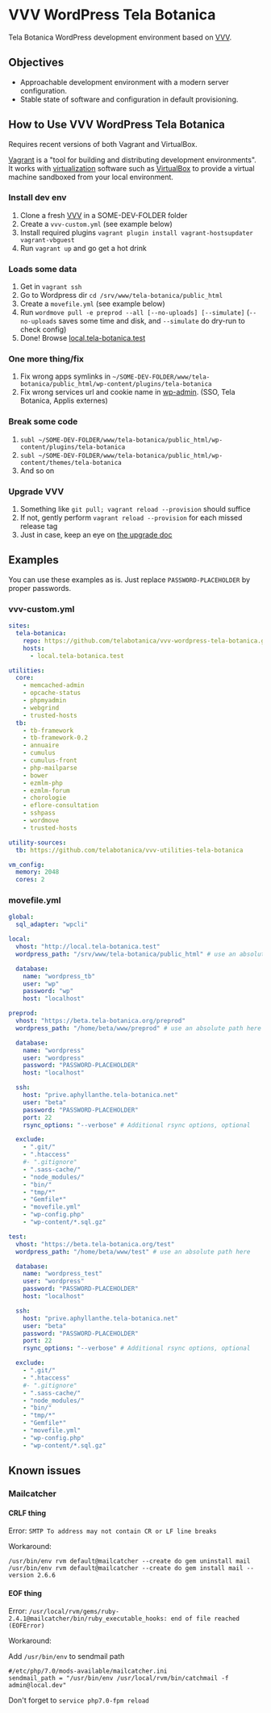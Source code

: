 # VVV WordPress Tela Botanica

Tela Botanica WordPress development environment based on [VVV](https://github.com/Varying-Vagrant-Vagrants/VVV).

## Objectives

* Approachable development environment with a modern server configuration.
* Stable state of software and configuration in default provisioning.

## How to Use VVV WordPress Tela Botanica

Requires recent versions of both Vagrant and VirtualBox.

[Vagrant](https://www.vagrantup.com) is a "tool for building and distributing development environments". It works with [virtualization](https://en.wikipedia.org/wiki/X86_virtualization) software such as [VirtualBox](https://www.virtualbox.org/) to provide a virtual machine sandboxed from your local environment.

### Install dev env
1. Clone a fresh [VVV](https://github.com/Varying-Vagrant-Vagrants/VVV) in a SOME-DEV-FOLDER folder
1. Create a `vvv-custom.yml` (see example below)
1. Install required plugins `vagrant plugin install vagrant-hostsupdater vagrant-vbguest`
1. Run `vagrant up` and go get a hot drink

### Loads some data
1. Get in `vagrant ssh`
1. Go to Wordpress dir `cd /srv/www/tela-botanica/public_html`
1. Create a `movefile.yml` (see example below)
1. Run `wordmove pull -e preprod --all [--no-uploads] [--simulate]` (`--no-uploads` saves some time and disk, and `--simulate` do dry-run to check config)
1. Done! Browse [local.tela-botanica.test](http://local.tela-botanica.test)

### One more thing/fix
1. Fix wrong apps symlinks in `~/SOME-DEV-FOLDER/www/tela-botanica/public_html/wp-content/plugins/tela-botanica`
1. Fix wrong services url and cookie name in [wp-admin](http://local.tela-botanica.test/wp-admin). (SSO, Tela Botanica, Applis externes)

### Break some code
1. `subl ~/SOME-DEV-FOLDER/www/tela-botanica/public_html/wp-content/plugins/tela-botanica`
1. `subl ~/SOME-DEV-FOLDER/www/tela-botanica/public_html/wp-content/themes/tela-botanica`
1. And so on

### Upgrade VVV
1. Something like `git pull; vagrant reload --provision` should suffice
1. If not, gently perform `vagrant reload --provision` for each missed release tag
1. Just in case, keep an eye on [the upgrade doc](https://varyingvagrantvagrants.org/docs/en-US/installation/keeping-up-to-date/)

## Examples
You can use these examples as is. Just replace `PASSWORD-PLACEHOLDER` by proper passwords.

### vvv-custom.yml
```yml
sites:
  tela-botanica:
    repo: https://github.com/telabotanica/vvv-wordpress-tela-botanica.git
    hosts:
      - local.tela-botanica.test

utilities:
  core:
    - memcached-admin
    - opcache-status
    - phpmyadmin
    - webgrind
    - trusted-hosts
  tb:
    - tb-framework
    - tb-framework-0.2
    - annuaire
    - cumulus
    - cumulus-front
    - php-mailparse
    - bower
    - ezmlm-php
    - ezmlm-forum
    - chorologie
    - eflore-consultation
    - sshpass
    - wordmove
    - trusted-hosts

utility-sources:
  tb: https://github.com/telabotanica/vvv-utilities-tela-botanica

vm_config:
  memory: 2048
  cores: 2

```

### movefile.yml
```yml
global:
  sql_adapter: "wpcli"

local:
  vhost: "http://local.tela-botanica.test"
  wordpress_path: "/srv/www/tela-botanica/public_html" # use an absolute path here

  database:
    name: "wordpress_tb"
    user: "wp"
    password: "wp"
    host: "localhost"

preprod:
  vhost: "https://beta.tela-botanica.org/preprod"
  wordpress_path: "/home/beta/www/preprod" # use an absolute path here

  database:
    name: "wordpress"
    user: "wordpress"
    password: "PASSWORD-PLACEHOLDER"
    host: "localhost"

  ssh:
    host: "prive.aphyllanthe.tela-botanica.net"
    user: "beta"
    password: "PASSWORD-PLACEHOLDER"
    port: 22
    rsync_options: "--verbose" # Additional rsync options, optional

  exclude:
    - ".git/"
    - ".htaccess"
    #- ".gitignore"
    - ".sass-cache/"
    - "node_modules/"
    - "bin/"
    - "tmp/*"
    - "Gemfile*"
    - "movefile.yml"
    - "wp-config.php"
    - "wp-content/*.sql.gz"

test:
  vhost: "https://beta.tela-botanica.org/test"
  wordpress_path: "/home/beta/www/test" # use an absolute path here

  database:
    name: "wordpress_test"
    user: "wordpress"
    password: "PASSWORD-PLACEHOLDER"
    host: "localhost"

  ssh:
    host: "prive.aphyllanthe.tela-botanica.net"
    user: "beta"
    password: "PASSWORD-PLACEHOLDER"
    port: 22
    rsync_options: "--verbose" # Additional rsync options, optional

  exclude:
    - ".git/"
    - ".htaccess"
    #- ".gitignore"
    - ".sass-cache/"
    - "node_modules/"
    - "bin/"
    - "tmp/*"
    - "Gemfile*"
    - "movefile.yml"
    - "wp-config.php"
    - "wp-content/*.sql.gz"
```

## Known issues
### Mailcatcher
#### CRLF thing

Error: `SMTP To address may not contain CR or LF line breaks`

Workaround:
```
/usr/bin/env rvm default@mailcatcher --create do gem uninstall mail
/usr/bin/env rvm default@mailcatcher --create do gem install mail --version 2.6.6
```

#### EOF thing

Error: `/usr/local/rvm/gems/ruby-2.4.1@mailcatcher/bin/ruby_executable_hooks: end of file reached (EOFError)`

Workaround:

Add `/usr/bin/env` to sendmail path
```
#/etc/php/7.0/mods-available/mailcatcher.ini
sendmail_path = "/usr/bin/env /usr/local/rvm/bin/catchmail -f admin@local.dev"
```

Don't forget to `service php7.0-fpm reload`
